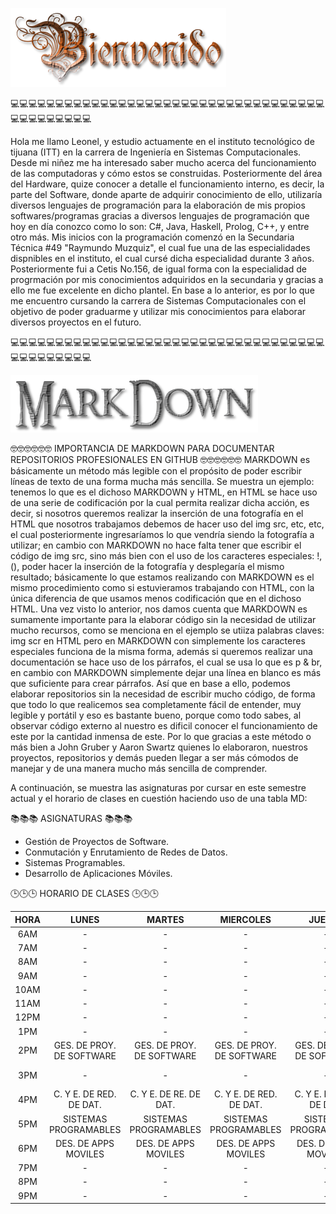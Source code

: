 ![](cooltext418114964546444.png)

💻💻💻💻💻💻💻💻💻💻💻💻💻💻💻💻💻💻💻💻💻💻💻💻💻💻💻💻💻💻💻💻💻💻💻💻💻💻💻💻💻💻💻💻

Hola me llamo Leonel, y estudio actuamente en el instituto tecnológico de tijuana (ITT) en la carrera de Ingeniería en Sistemas Computacionales.
Desde mi niñez me ha interesado saber mucho acerca del funcionamiento de las computadoras y cómo estos se construidas. Posteriormente del área del Hardware, quize conocer a detalle el funcionamiento interno, es decir, la parte del Software, donde aparte de adquirir conocimiento de ello, utilizaría diversos lenguajes de programación para la elaboración de mis propios softwares/programas gracias a diversos lenguajes de programación que hoy en día conozco como lo son: C#, Java, Haskell, Prolog, C++, y entre otro más. Mis inicios con la programación comenzó en la Secundaria Técnica #49 "Raymundo Muzquiz", el cual fue una de las especialidades dispnibles en el instituto, el cual cursé dicha especialidad durante 3 años. Posteriormente fui a Cetis No.156, de igual forma con la especialidad de progrmación por mis conocimientos adquiridos en la secundaria y gracias a ello me fue excelente en dicho plantel. En base a lo anterior, es por lo que me encuentro cursando la carrera de Sistemas Computacionales con el objetivo de poder graduarme y utilizar mis conocimientos para elaborar diversos proyectos en el futuro.

💻💻💻💻💻💻💻💻💻💻💻💻💻💻💻💻💻💻💻💻💻💻💻💻💻💻💻💻💻💻💻💻💻💻💻💻💻💻💻💻💻💻💻💻
<!--
**LeonelCa1deron/LeonelCa1deron** is a ✨ _special_ ✨ repository because its `README.md` (this file) appears on your GitHub profile.

Here are some ideas to get you started:

- 🔭 I’m currently working on ...
- 🌱 I’m currently learning ...
- 👯 I’m looking to collaborate on ...
- 🤔 I’m looking for help with ...
- 💬 Ask me about ...
- 📫 How to reach me: ...
- 😄 Pronouns: ...
- ⚡ Fun fact: ...
-->

![](cooltext418115235625696.png)

🤓🤓🤓🤓🤓🤓 IMPORTANCIA DE MARKDOWN PARA DOCUMENTAR REPOSITORIOS PROFESIONALES EN GITHUB 🤓🤓🤓🤓🤓🤓
MARKDOWN es básicamente un método más legible con el propósito de poder escribir líneas de texto de una forma mucha más sencilla. Se muestra un ejemplo: tenemos lo que es el dichoso MARKDOWN y HTML, en HTML se hace uso de una serie de codificación por la cual permita realizar dicha acción, es decir, si nosotros queremos realizar la inserción de una fotografía en el HTML que nosotros trabajamos debemos de hacer uso del img src, etc, etc, el cual posteriormente ingresaríamos lo que vendría siendo la fotografía a utilizar; en cambio con MARKDOWN no hace falta tener que escribir el código de img src, sino más bien con el uso de los caracteres especiales: !, (), poder hacer la inserción de la fotografía y desplegaría el mismo resultado; básicamente lo que estamos realizando con MARKDOWN es el mismo procedimiento como si estuvieramos trabajando con HTML, con la única diferencia de que usamos menos codificación que en el dichoso HTML. Una vez visto lo anterior, nos damos cuenta que MARKDOWN es sumamente importante para la elaborar código sin la necesidad de utilizar mucho recursos, como se menciona en el ejemplo se utiiza palabras claves: img scr en HTML pero en MARKDOWN con simplemente los caracteres especiales funciona de la misma forma, además si queremos realizar una documentación se hace uso de los párrafos, el cual se usa lo que es p & br, en cambio con MARKDOWN simplemente dejar una línea en blanco es más que suficiente para crear párrafos. Así que en base a ello, podemos elaborar repositorios sin la necesidad de escribir mucho código, de forma que todo lo que realicemos sea completamente fácil de entender, muy legible y portátil y eso es bastante bueno, porque como todo sabes, al observar código externo al nuestro es dificil conocer el funcionamiento de este por la cantidad inmensa de este. Por lo que gracias a este método o más bien a John Gruber y Aaron Swartz quienes lo elaboraron, nuestros proyectos, repositorios y demás pueden llegar a ser más cómodos de manejar y de una manera mucho más sencilla de comprender.

A continuación, se muestra las asignaturas por cursar en este semestre actual y el horario de clases en cuestión haciendo uso de una tabla MD:

📚📚📚 ASIGNATURAS 📚📚📚
* Gestión de Proyectos de Software.
* Conmutación y Enrutamiento de Redes de Datos.
* Sistemas Programables.
* Desarrollo de Aplicaciones Móviles.


🕒🕒🕒 HORARIO DE CLASES 🕒🕒🕒

| HORA 	|           LUNES           	|           MARTES          	|         MIERCOLES         	|           JUEVES          	|           VIERNES          	|
|:----:	|:-------------------------:	|:-------------------------:	|:-------------------------:	|:-------------------------:	|:--------------------------:	|
|  6AM 	|             -             	|             -             	|             -             	|             -             	|              -             	|
|  7AM 	|             -             	|             -             	|             -             	|             -             	|              -             	|
|  8AM 	|             -             	|             -             	|             -             	|             -             	|              -             	|
|  9AM 	|             -             	|             -             	|             -             	|             -             	|              -             	|
| 10AM 	|             -             	|             -             	|             -             	|             -             	|              -             	|
| 11AM 	|             -             	|             -             	|             -             	|             -             	|              -             	|
| 12PM 	|             -             	|             -             	|             -             	|             -             	|              -             	|
|  1PM 	|             -             	|             -             	|             -             	|             -             	|              -             	|
|  2PM 	| GES. DE PROY. DE SOFTWARE 	| GES. DE PROY. DE SOFTWARE 	| GES. DE PROY. DE SOFTWARE 	| GES. DE PROY. DE SOFTWARE 	| GES. DE PROY.  DE SOFTWARE 	|
|  3PM 	|             -             	|             -             	|             -             	|             -             	|  GES. DE PROY. DE SOFTWARE 	|
|  4PM 	|  C. Y E. DE RED. DE DAT.  	|   C. Y E. DE RE. DE DAT.  	|  C. Y E. DE RED. DE DAT.  	|  C. Y E. DE RED. DE DAT.  	|   C. Y E. DE RED. DE DAT.  	|
|  5PM 	|   SISTEMAS PROGRAMABLES   	|   SISTEMAS PROGRAMABLES   	|   SISTEMAS PROGRAMABLES   	|   SISTEMAS PROGRAMABLES   	|    SISTEMAS PROGRAMABLES   	|
|  6PM 	|   DES. DE  APPS MOVILES   	|   DES. DE  APPS MOVILES   	|   DES. DE  APPS MOVILES   	|   DES. DE  APPS MOVILES   	|    DES DE  APPS MOVILES    	|
|  7PM 	|             -             	|             -             	|             -             	|             -             	|              -             	|
|  8PM 	|             -             	|             -             	|             -             	|             -             	|              -             	|
|  9PM 	|             -             	|             -             	|             -             	|             -             	|              -             	|
